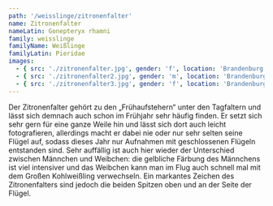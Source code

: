 ```yaml
---
path: '/weisslinge/zitronenfalter'
name: Zitronenfalter
nameLatin: Gonepteryx rhamni
family: weisslinge
familyName: Weißlinge
familyLatin: Pieridae
images:
  - { src: './zitronenfalter.jpg', gender: 'f', location: 'Brandenburg, Dunkelsee', author: Georg, date: '2016-07-30' }
  - { src: './zitronenfalter2.jpg', gender: 'm', location: 'Brandenburg, Heinrichsfelde', author: Georg, date: '2016-05-05' }
  - { src: './zitronenfalter3.jpg', gender: 'f', location: 'Brandenburg, Heinrichsfelde', author: Georg, date: '2016-05-05' }
---
```


Der Zitronenfalter gehört zu den „Frühaufstehern“ unter den Tagfaltern und lässt sich demnach auch schon im Frühjahr sehr häufig finden. Er setzt sich sehr gern für eine ganze Weile hin und lässt sich dort auch leicht fotografieren, allerdings macht er dabei nie oder nur sehr selten seine Flügel auf, sodass dieses Jahr nur Aufnahmen mit geschlossenen Flügeln entstanden sind. Sehr auffällig ist auch hier wieder der Unterschied zwischen Männchen und Weibchen: die gelbliche Färbung des Männchens ist viel intensiver und das Weibchen kann man im Flug auch schnell mal mit dem Großen Kohlweißling verwechseln. Ein markantes Zeichen des Zitronenfalters sind jedoch die beiden Spitzen oben und an der Seite der Flügel. 
